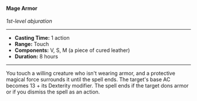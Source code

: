 #### Mage Armor
*1st-level abjuration*
___
- **Casting Time:** 1 action
- **Range:** Touch
- **Components:** V, S, M (a piece of cured leather)
- **Duration:** 8 hours
___
You touch a willing creature who isn't wearing armor, and a protective magical force surrounds it until the spell ends. The target's base AC becomes 13 + its Dexterity modifier. The spell ends if the target dons armor or if you dismiss the spell as an action.
